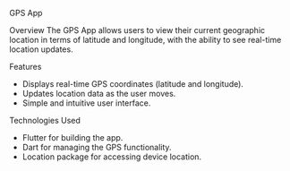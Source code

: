 GPS App

Overview
The GPS App allows users to view their current geographic location in terms of latitude and longitude, with the ability to see real-time location updates.

Features
- Displays real-time GPS coordinates (latitude and longitude).
- Updates location data as the user moves.
- Simple and intuitive user interface.

Technologies Used
- Flutter for building the app.
- Dart for managing the GPS functionality.
- Location package for accessing device location.
